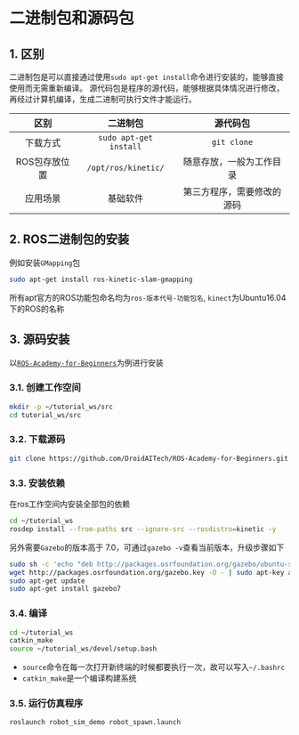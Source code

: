 # 二进制包和源码包

## 1. 区别

二进制包是可以直接通过使用`sudo apt-get install`命令进行安装的，能够直接使用而无需重新编译。
源代码包是程序的源代码，能够根据具体情况进行修改，再经过计算机编译，生成二进制可执行文件才能运行。

 | 区别 | 二进制包 | 源代码包 |
 | :---: | :---: | :---: |
 | 下载方式 | `sudo apt-get install` | `git clone` |
 | ROS包存放位置 | `/opt/ros/kinetic/` | 随意存放，一般为工作目录 |
 | 应用场景 | 基础软件 | 第三方程序，需要修改的源码 |

## 2. ROS二进制包的安装

例如安装`GMapping`包

```bash
sudo apt-get install ros-kinetic-slam-gmapping
```

所有apt官方的ROS功能包命名均为`ros-版本代号-功能包名`, `kinect`为Ubuntu16.04下的ROS的名称

## 3. 源码安装

以[`ROS-Academy-for-Beginners`](https://github.com/DroidAITech/ROS-Academy-for-Beginners)为例进行安装

### 3.1. 创建工作空间

```bash
mkdir -p ~/tutorial_ws/src
cd tutorial_ws/src
```

### 3.2. 下载源码

```bash
git clone https://github.com/DroidAITech/ROS-Academy-for-Beginners.git
```

### 3.3. 安装依赖

在ros工作空间内安装全部包的依赖

```bash
cd ~/tutorial_ws
rosdep install --from-paths src --ignore-src --rosdistro=kinetic -y
```

另外需要`Gazebo`的版本高于 7.0，可通过`gazebo -v`查看当前版本，升级步骤如下

```bash
sudo sh -c 'echo "deb http://packages.osrfoundation.org/gazebo/ubuntu-stable `lsb_release -cs` main" > /etc/apt/sources.list.d/gazebo-stable.list'
wget http://packages.osrfoundation.org/gazebo.key -O - | sudo apt-key add -
sudo apt-get update
sudo apt-get install gazebo7
```

### 3.4. 编译

```bash
cd ~/tutorial_ws
catkin_make
source ~/tutorial_ws/devel/setup.bash
```

- `source`命令在每一次打开新终端的时候都要执行一次，故可以写入`~/.bashrc`
- `catkin_make`是一个编译构建系统

### 3.5. 运行仿真程序

```bash
roslaunch robot_sim_demo robot_spawn.launch
```
